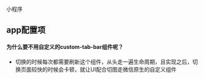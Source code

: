 小程序

## app配置项

#### 为什么要不用自定义的custom-tab-bar组件呢？
+ 切换的时候每次都需要刷新这个组件，从头走一遍生命周期，且实现之后，切换页面较快的时候会卡顿，就让UI配合切图走微信原生的自定义组件
    
